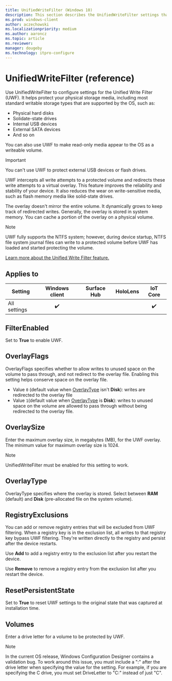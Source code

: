 ```yaml
---
title: UnifiedWriteFilter (Windows 10)
description: This section describes the UnifiedWriteFilter settings that you can configure in provisioning packages for Windows 10 using Windows Configuration Designer.
ms.prod: windows-client
author: aczechowski
ms.localizationpriority: medium
ms.author: aaroncz
ms.topic: article
ms.reviewer: 
manager: dougeby
ms.technology: itpro-configure
---
```


# UnifiedWriteFilter (reference)


Use UnifiedWriteFilter to configure settings for the Unified Write Filter (UWF). It helps protect your physical storage media, including most standard writable storage types that are supported by the OS, such as:

- Physical hard disks
- Solidate-state drives
- Internal USB devices
- External SATA devices
- And so on

You can also use UWF to make read-only media appear to the OS as a writeable volume.

>[!IMPORTANT]
>You can't use UWF to protect external USB devices or flash drives.

UWF intercepts all write attempts to a protected volume and redirects these write attempts to a virtual overlay. This feature improves the reliability and stability of your device. It also reduces the wear on write-sensitive media, such as flash memory media like solid-state drives.

The overlay doesn't mirror the entire volume. It dynamically grows to keep track of redirected writes. Generally, the overlay is stored in system memory. You can cache a portion of the overlay on a physical volume.

>[!NOTE]
>UWF fully supports the NTFS system; however, during device startup, NTFS file system journal files can write to a protected volume before UWF has loaded and started protecting the volume. 

[Learn more about the Unified Write Filter feature.](/windows-hardware/customize/enterprise/unified-write-filter)


## Applies to

| Setting   | Windows client | Surface Hub | HoloLens | IoT Core |
| --- | :---: | :---: | :---: | :---: |
| All settings | ✔️ |  |  |  ✔️ |

## FilterEnabled

Set to **True** to enable UWF.

## OverlayFlags

OverlayFlags specifies whether to allow writes to unused space on the volume to pass through, and not redirect to the overlay file. Enabling this setting helps conserve space on the overlay file. 

- Value `0` (default value when [OverlayType](#overlaytype) isn't **Disk**): writes are redirected to the overlay file
- Value `1`(default value when [OverlayType](#overlaytype) is  **Disk**): writes to unused space on the volume are allowed to pass through without being redirected to the overlay file.

## OverlaySize

Enter the maximum overlay size, in megabytes (MB), for the UWF overlay. The minimum value for maximum overlay size is 1024.

>[!NOTE]
>UnifiedWriteFilter must be enabled for this setting to work.

## OverlayType

OverlayType specifies where the overlay is stored. Select between **RAM** (default) and **Disk** (pre-allocated file on the system volume). 

## RegistryExclusions

You can add or remove registry entries that will be excluded from UWF filtering. When a registry key is in the exclusion list, all writes to that registry key bypass UWF filtering. They're written directly to the registry and persist after the device restarts.

Use **Add** to add a registry entry to the exclusion list after you restart the device.

Use **Remove** to remove a registry entry from the exclusion list after you restart the device.

## ResetPersistentState

Set to **True** to reset UWF settings to the original state that was captured at installation time.

## Volumes

Enter a drive letter for a volume to be protected by UWF. 

>[!NOTE]
>In the current OS release, Windows Configuration Designer contains a validation bug. To work around this issue, you must include a ":" after the drive letter when specifying the value for the setting. For example, if you are specifying the C drive, you must set DriveLetter to "C:" instead of just "C".
